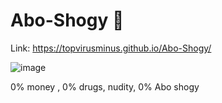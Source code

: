 # Abo-Shogy 🦅
Link: https://topvirusminus.github.io/Abo-Shogy/

![image](https://user-images.githubusercontent.com/40539669/109649843-1e961e00-7b65-11eb-975e-e56a92814857.png)

0% money , 0% drugs,  nudity, 0% Abo shogy
